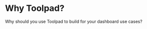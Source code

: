 # Why Toolpad?

<p class="description">Why should you use Toolpad to build for your dashboard use cases?</p>
